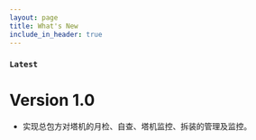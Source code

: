 ```yaml
---
layout: page
title: What's New
include_in_header: true
---
```


### `Latest`
# **Version 1.0**
- 实现总包方对塔机的月检、自查、塔机监控、拆装的管理及监控。
